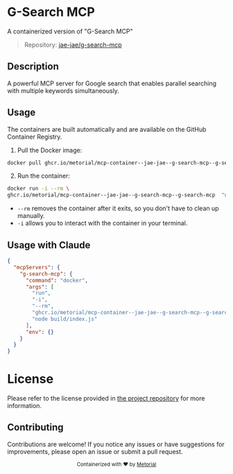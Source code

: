 
# G-Search MCP

A containerized version of "G-Search MCP"

> Repository: [jae-jae/g-search-mcp](https://github.com/jae-jae/g-search-mcp)

## Description

A powerful MCP server for Google search that enables parallel searching with multiple keywords simultaneously.


## Usage

The containers are built automatically and are available on the GitHub Container Registry.

1. Pull the Docker image:

```bash
docker pull ghcr.io/metorial/mcp-container--jae-jae--g-search-mcp--g-search-mcp
```

2. Run the container:

```bash
docker run -i --rm \ 
ghcr.io/metorial/mcp-container--jae-jae--g-search-mcp--g-search-mcp  "node build/index.js"
```

- `--rm` removes the container after it exits, so you don't have to clean up manually.
- `-i` allows you to interact with the container in your terminal.




## Usage with Claude

```json
{
  "mcpServers": {
    "g-search-mcp": {
      "command": "docker",
      "args": [
        "run",
        "-i",
        "--rm",
        "ghcr.io/metorial/mcp-container--jae-jae--g-search-mcp--g-search-mcp",
        "node build/index.js"
      ],
      "env": {}
    }
  }
}
```

# License

Please refer to the license provided in [the project repository](https://github.com/jae-jae/g-search-mcp) for more information.

## Contributing

Contributions are welcome! If you notice any issues or have suggestions for improvements, please open an issue or submit a pull request.

<div align="center">
  <sub>Containerized with ❤️ by <a href="https://metorial.com">Metorial</a></sub>
</div>
  